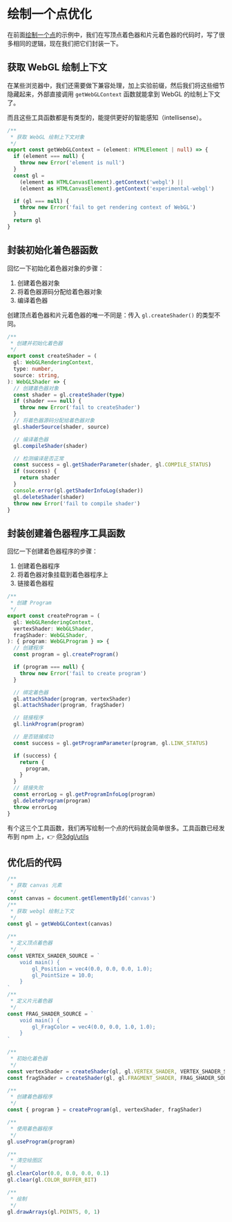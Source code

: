 # 绘制一个点优化

在前面[绘制一个点](/demo/02)的示例中，我们在写顶点着色器和片元着色器的代码时，写了很多相同的逻辑，现在我们把它们封装一下。

## 获取 WebGL 绘制上下文

在某些浏览器中，我们还需要做下兼容处理，加上实验前缀，然后我们将这些细节隐藏起来，外部直接调用 `getWebGLContext` 函数就能拿到 WebGL 的绘制上下文了。

而且这些工具函数都是有类型的，能提供更好的智能感知（intellisense）。

```ts
/**
 * 获取 WebGL 绘制上下文对象
 */
export const getWebGLContext = (element: HTMLElement | null) => {
  if (element === null) {
    throw new Error('element is null')
  }
  const gl =
    (element as HTMLCanvasElement).getContext('webgl') ||
    (element as HTMLCanvasElement).getContext('experimental-webgl')

  if (gl === null) {
    throw new Error('fail to get rendering context of WebGL')
  }
  return gl
}
```

## 封装初始化着色器函数

回忆一下初始化着色器对象的步骤：

1. 创建着色器对象
2. 将着色器源码分配给着色器对象
3. 编译着色器

创建顶点着色器和片元着色器的唯一不同是：传入 `gl.createShader()` 的类型不同。

```ts
/**
 * 创建并初始化着色器
 */
export const createShader = (
  gl: WebGLRenderingContext,
  type: number,
  source: string,
): WebGLShader => {
  // 创建着色器对象
  const shader = gl.createShader(type)
  if (shader === null) {
    throw new Error('fail to createShader')
  }
  // 将着色器源码分配给着色器对象
  gl.shaderSource(shader, source)

  // 编译着色器
  gl.compileShader(shader)

  // 检测编译是否正常
  const success = gl.getShaderParameter(shader, gl.COMPILE_STATUS)
  if (success) {
    return shader
  }
  console.error(gl.getShaderInfoLog(shader))
  gl.deleteShader(shader)
  throw new Error('fail to compile shader')
}
```

## 封装创建着色器程序工具函数

回忆一下创建着色器程序的步骤：

1. 创建着色器程序
2. 将着色器对象挂载到着色器程序上
3. 链接着色器程

```ts
/**
 * 创建 Program
 */
export const createProgram = (
  gl: WebGLRenderingContext,
  vertexShader: WebGLShader,
  fragShader: WebGLShader,
): { program: WebGLProgram } => {
  // 创建程序
  const program = gl.createProgram()

  if (program === null) {
    throw new Error('fail to create program')
  }

  // 绑定着色器
  gl.attachShader(program, vertexShader)
  gl.attachShader(program, fragShader)

  // 链接程序
  gl.linkProgram(program)

  // 是否链接成功
  const success = gl.getProgramParameter(program, gl.LINK_STATUS)

  if (success) {
    return {
      program,
    }
  }
  // 链接失败
  const errorLog = gl.getProgramInfoLog(program)
  gl.deleteProgram(program)
  throw errorLog
}
```

有个这三个工具函数，我们再写绘制一个点的代码就会简单很多。工具函数已经发布到 npm 上，👉 [@3dgl/utils](https://www.npmjs.com/package/@3dgl/utils)

## 优化后的代码

```js
/**
 * 获取 canvas 元素
 */
const canvas = document.getElementById('canvas')
/**
 * 获取 webgl 绘制上下文
 */
const gl = getWebGLContext(canvas)

/**
 * 定义顶点着色器
 */
const VERTEX_SHADER_SOURCE = `
	void main() {
		gl_Position = vec4(0.0, 0.0, 0.0, 1.0);
		gl_PointSize = 10.0;
	}
`
/**
 * 定义片元着色器
 */
const FRAG_SHADER_SOURCE = `
	void main() {
		gl_FragColor = vec4(0.0, 0.0, 1.0, 1.0);
	}
`

/**
 * 初始化着色器
 */
const vertexShader = createShader(gl, gl.VERTEX_SHADER, VERTEX_SHADER_SOURCE)
const fragShader = createShader(gl, gl.FRAGMENT_SHADER, FRAG_SHADER_SOURCE)

/**
 * 创建着色器程序
 */
const { program } = createProgram(gl, vertexShader, fragShader)

/**
 * 使用着色器程序
 */
gl.useProgram(program)

/**
 * 清空绘图区
 */
gl.clearColor(0.0, 0.0, 0.0, 0.1)
gl.clear(gl.COLOR_BUFFER_BIT)

/**
 * 绘制
 */
gl.drawArrays(gl.POINTS, 0, 1)
```
